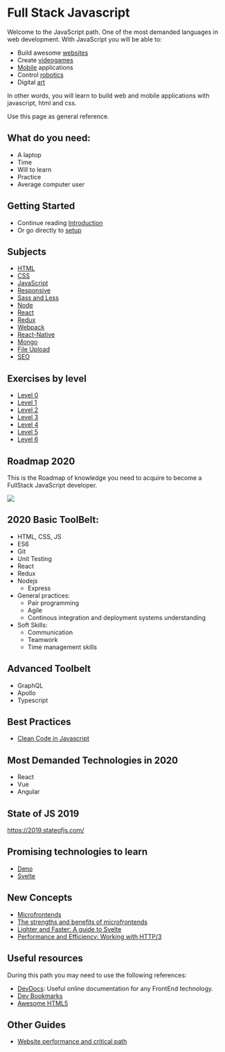 # Full Stack Javascript

Welcome to the JavaScript path. One of the most demanded languages in web development. With JavaScript you will be able to:

- Build awesome [websites](https://reactjs.org/)
- Create [videogames](https://phaser.io/)
- [Mobile](https://facebook.github.io/react-native/) applications
- Control [robotics](https://nodebots.io/)
- Digital [art](https://p5js.org/)

In other words, you will learn to build web and mobile applications with javascript, html and css.

Use this page as general reference.

## What do you need:

- A laptop
- Time
- Will to learn
- Practice
- Average computer user

## Getting Started

- Continue reading [Introduction](program/frontend/introduction.md)
- Or go directly to [setup](program/frontend/setup/README.md)

## Subjects

- [HTML](program/frontend/html.md)
- [CSS](program/frontend/css.md)
- [JavaScript](program/frontend/js/index.md)
- [Responsive](program/frontend/responsive.md)
- [Sass and Less](program/frontend/csspreprocessors.md)
- [Node](program/backend/node.md)
- [React](program/frontend/react.md)
- [Redux](program/frontend/redux.md)
- [Webpack](program/frontend/webpack.md)
- [React-Native](program/frontend/react-native.md)
- [Mongo](program/backend/mongo.md)
- [File Upload](program/frontend/file_upload.md)
- [SEO](program/frontend/seo.md)

## Exercises by level

- [Level 0](program/frontend/level-0/EXERCISES.md)
- [Level 1](program/frontend/level-1/EXERCISES.md)
- [Level 2](program/frontend/level-2/EXERCISES.md)
- [Level 3](program/frontend/level-3/EXERCISES.md)
- [Level 4](program/frontend/level-4/EXERCISES.md)
- [Level 5](program/frontend/level-5/EXERCISES.md)
- [Level 6](program/frontend/level-6/EXERCISES.md)

## Roadmap 2020

This is the Roadmap of knowledge you need to acquire to become a FullStack JavaScript developer.

![](https://roadmap.sh/roadmaps/frontend.png)

## 2020 Basic ToolBelt:

- HTML, CSS, JS
- ES6
- Git
- Unit Testing
- React
- Redux
- Nodejs
  - Express
- General practices:
  - Pair programming
  - Agile
  - Continous integration and deployment systems understanding
- Soft Skills:
  - Communication
  - Teamwork
  - Time management skills

## Advanced Toolbelt

- GraphQL
- Apollo
- Typescript

## Best Practices

- [Clean Code in Javascript](https://github.com/ryanmcdermott/clean-code-javascript)

## Most Demanded Technologies in 2020

- React
- Vue
- Angular

## State of JS 2019

https://2019.stateofjs.com/

## Promising technologies to learn

- [Deno](https://github.com/denolib/awesome-deno)
- [Svelte](https://svelte.dev/)

## New Concepts

- [Microfrontends](https://github.com/ChristianUlbrich/awesome-microfrontends)
- [The strengths and benefits of microfrontends](https://www.toptal.com/front-end/micro-frontends-strengths-benefits)
- [Lighter and Faster: A guide to Svelte](https://www.toptal.com/front-end/svelte-framework-guide)
- [Performance and Efficiency: Working with HTTP/3](https://www.toptal.com/web/performance-working-with-http-3)

## Useful resources

During this path you may need to use the following references:

- [DevDocs](https://devdocs.io/): Useful online documentation for any FrontEnd technology.
- [Dev Bookmarks](https://github.com/dypsilon/frontend-dev-bookmarks)
- [Awesome HTML5](https://github.com/diegocard/awesome-html5)

## Other Guides

- [Website performance and critical path](https://www.toptal.com/web/website-performance-critical-rendering-path)
